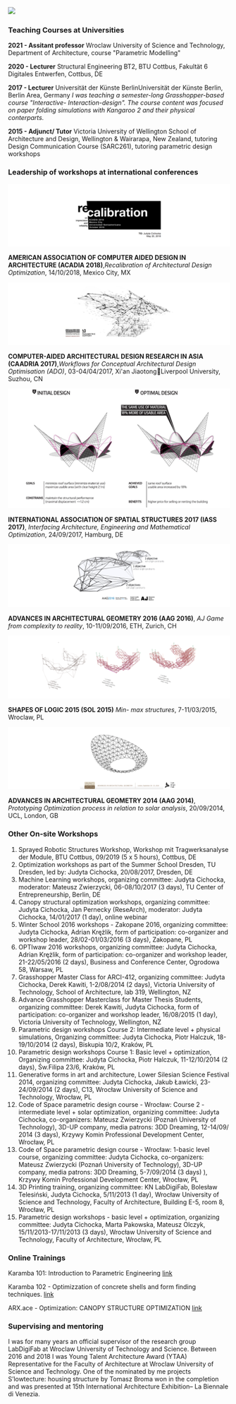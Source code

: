 
![](./assets/graphics-master-areas.png)


### **Teaching Courses at Universities**

**2021 - Assitant professor**
Wroclaw University of Science and Technology,
Department of Architecture, course "Parametric Modelling"

**2020 - Lecturer**
Structural Engineering BT2, BTU Cottbus, Fakultät 6 Digitales Entwerfen, Cottbus, DE

**2017 - Lecturer**
Universität der Künste BerlinUniversität der Künste Berlin, Berlin Area, Germany
*I was teaching a semester-long Grasshopper-based course "Interactive- Interaction-design". The course content was focused on paper folding simulations with Kangaroo 2 and their physical conterparts.*

**2015 - Adjunct/ Tutor**
Victoria University of Wellington
School of Architecture and Design, Wellington & Wairarapa, New Zealand, tutoring Design Communication Course (SARC261), tutoring parametric design workshops


### **Leadership of workshops at international conferences**
![](../../assets/science/jmc.png)

**AMERICAN ASSOCIATION OF COMPUTER AIDED DESIGN IN ARCHITECTURE (ACADIA 2018)**,*Recalibration of Architectural Design Optimization*, 14/10/2018, Mexico City, MX

![](../../assets/science/jmc2.png)

**COMPUTER-AIDED ARCHITECTURAL DESIGN RESEARCH IN ASIA (CAADRIA 2017)**,*Workflows for Conceptual Architectural Design Optimisation (ADO)*, 03-04/04/2017, Xi'an JiaotongLiverpool University, Suzhou, CN


![](../../assets/science/IASS2017b.png)

**INTERNATIONAL ASSOCIATION OF SPATIAL STRUCTURES 2017 (IASS 2017)**, *Interfacing Architecture, Engineering and Mathematical Optimization*, 24/09/2017, Hamburg, DE


![](../../assets/science/jmc4.png)

**ADVANCES IN ARCHITECTURAL GEOMETRY 2016 (AAG 2016)**, *AJ Game from complexity to reality*, 10-11/09/2016, ETH, Zurich, CH


![](../../assets/science/jmc5.png)

**SHAPES OF LOGIC 2015 (SOL 2015)**
*Min- max structures*, 7-11/03/2015, Wroclaw, PL

![](../../assets/science/jmc6.png)

**ADVANCES IN ARCHITECTURAL GEOMETRY 2014 (AAG 2014)**, *Prototyping Optimization process in relation to solar analysis*, 20/09/2014, UCL, London, GB

### **Other On-site Workshops**

1. Sprayed Robotic Structures Workshop, Workshop mit Tragwerksanalyse der Module, BTU Cottbus, 09/2019 (5 x 5 hours), Cottbus, DE
2. Optimization workshops as part of the Summer School Dresden, TU Dresden, led by: Judyta Cichocka, 20/08/2017, Dresden, DE
3. Machine Learning workshops, organizing committee: Judyta Cichocka, moderator: Mateusz Zwierzycki, 06-08/10/2017 (3 days), TU Center of Entrepreneurship, Berlin, DE
4. Canopy structural optimization workshops, organizing committee: Judyta Cichocka, Jan Pernecky (ReseArch), moderator: Judyta Cichocka, 14/01/2017 (1 day), online webinar
5. Winter School 2016 workshops - Zakopane 2016, organizing committee: Judyta Cichocka, Adrian Krężlik, form of participation: co-organizer and workshop leader, 28/02-01/03/2016 (3 days), Zakopane, PL
6. OPTIwaw 2016 workshops, organizing committee: Judyta Cichocka, Adrian Krężlik, form of participation: co-organizer and workshop leader, 21-22/05/2016 (2 days), Business and Conference Center, Ogrodowa 58, Warsaw, PL
7. Grasshopper Master Class for ARCI-412, organizing committee: Judyta Cichocka, Derek Kawiti, 1-2/08/2014 (2 days), Victoria University of Technology, School of Architecture, lab 319, Wellington, NZ
8. Advance Grasshopper Masterclass for Master Thesis Students, organizing committee: Derek Kawiti, Judyta Cichocka, form of participation: co-organizer and workshop leader, 16/08/2015 (1 day), Victoria University of Technology, Wellington, NZ
9. Parametric design workshops Course 2: Intermediate level + physical simulations, Organizing committee: Judyta Cichocka, Piotr Halczuk, 18-19/10/2014 (2 days), Biskupia 10/2, Kraków, PL
10. Parametric design workshops Course 1: Basic level + optimization, Organizing committee: Judyta Cichocka, Piotr Halczuk, 11-12/10/2014 (2 days), Św.Filipa 23/6, Kraków, PL
11. Generative forms in art and architecture, Lower Silesian Science Festival 2014, organizing committee: Judyta Cichocka, Jakub Ławicki, 23-24/09/2014 (2 days), C13, Wrocław University of Science and Technology, Wrocław, PL
12. Code of Space parametric design course - Wrocław: Course 2 - intermediate level + solar optimization, organizing committee: Judyta Cichocka, co-organizers: Mateusz Zwierzycki (Poznań University of Technology), 3D-UP company, media patrons: 3DD Dreaming, 12-14/09/ 2014 (3 days), Krzywy Komin Professional Development Center, Wrocław, PL
13. Code of Space parametric design course - Wrocław: 1-basic level course, organizing committee: Judyta Cichocka, co-organizers: Mateusz Zwierzycki (Poznań University of Technology), 3D-UP company, media patrons: 3DD Dreaming, 5-7/09/2014 (3 days) ), Krzywy Komin Professional Development Center, Wrocław, PL
14. 3D Printing training, organizing committee: KN LabDigiFab, Bolesław Telesiński, Judyta Cichocka, 5/11/2013 (1 day), Wrocław University of Science and Technology, Faculty of Architecture, Building E-5, room 8, Wrocław, PL
15. Parametric design workshops - basic level + optimization, organizing committee: Judyta Cichocka, Marta Pakowska, Mateusz Olczyk, 15/11/2013-17/11/2013 (3 days), Wrocław University of Science and Technology, Faculty of Architecture, Wrocław, PL

### **Online Trainings**
Karamba 101: Introduction to Parametric Engineering
[link](https://www.thinkparametric.com/courses/karamba-101-introduction-to-parametric-engineering)

Karamba 102 - Optimizzation of concrete shells and form finding techniques.
[link](https://www.thinkparametric.com/courses/karamba-102)

ARX.ace - Optimization: CANOPY STRUCTURE OPTIMIZATION [link](https://arxace.com/courses/optimization-canopy-structure-optimization/)


### **Supervising and mentoring**

I was for many years an official supervisor of the research group LabDigiFab at Wroclaw University of Technology and Science. Between 2016 and 2018 I was Young Talent Architecture Award (YTAA) Representative for the Faculty of Architecture at Wroclaw University of Science and Technology. One of the nominated by me projects S’lowtecture: housing structure by Tomasz Broma won in the completion and was presented at 15th International Architecture Exhibition– La Biennale di Venezia.
